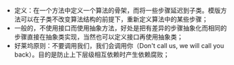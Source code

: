 - 定义：在一个方法中定义一个算法的骨架，而将一些步骤延迟到子类。模版方法可以在子类不改变算法结构的前提下，重新定义算法中的某些步骤；
- 一般的，不使用接口而使用抽象方法，好处是把有差异的步骤抽象化而相同的步骤直接在抽象类实现，当然也可以定义接口再使用抽象类；
- 好莱坞原则：不要调用我们，我们会调用你（Don't call us, we will call you back）。目的是防止上下层级相互依赖时产生依赖腐败；
